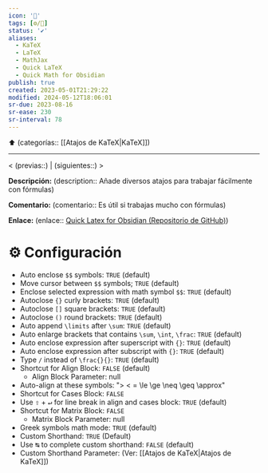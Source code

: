 ```yaml
---
icon: '🟰'
tags: [⚙️/🔌]
status: '✔️'
aliases:
  - KaTeX
  - LaTeX
  - MathJax
  - Quick LaTeX
  - Quick Math for Obsidian
publish: true
created: 2023-05-01T21:29:22
modified: 2024-05-12T18:06:01
sr-due: 2023-08-16
sr-ease: 230
sr-interval: 78
---
```


⬆️ (categorías:: [[Atajos de KaTeX|KaTeX]])

---

< (previas::) | (siguientes::) >

**Descripción:** (description:: Añade diversos atajos para trabajar fácilmente con fórmulas)

**Comentario:** (comentario:: Es útil si trabajas mucho con fórmulas)

**Enlace:** (enlace:: [Quick Latex for Obsidian (Repositorio de GitHub)](https://github.com/joeyuping/quick_latex_obsidian))

# ⚙️ Configuración

- Auto enclose `$$` symbols: `TRUE` (default)
- Move cursor between `$$` symbols; `TRUE` (default)
- Enclose selected expression with math symbol `$$`: `TRUE` (default)
- Autoclose `{}` curly brackets: `TRUE` (default)
- Autoclose `[]` square brackets: `TRUE` (default)
- Autoclose `()` round brackets: `TRUE` (default)
- Auto append `\limits` after `\sum`: `TRUE` (default)
- Auto enlarge brackets that contains `\sum`, `\int`, `\frac`: `TRUE` (default)
- Auto enclose expression after superscript with `{}`: `TRUE` (default)
- Auto enclose expression after subscript with `{}`: `TRUE` (default)
- Type `/` instead of `\frac{}{}`: `TRUE` (default)
- Shortcut for Align Block: `FALSE` (default)
  - Align Block Parameter: null
- Auto-align at these symbols: "> < = \le \ge \neq \geq \approx"
- Shortcut for Cases Block: `FALSE`
- Use <kbd>⇧</kbd> + <kbd>↵</kbd> for line break in align and cases block: `TRUE` (default)
- Shortcut for Matrix Block: `FALSE`
  - Matrix Block Parameter: null
- Greek symbols math mode: `TRUE` (default)
- Custom Shorthand: `TRUE` (Default)
- Use <kbd>↹</kbd> to complete custom shorthand: `FALSE` (default)
- Custom Shorthand Parameter: (Ver: [[Atajos de KaTeX|Atajos de KaTeX]])
